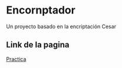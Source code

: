 # Encornptador

Un proyecto basado en la encriptación Cesar

## Link de la pagina
[Practica](https://lamazorca.github.io/Encornptador/)
